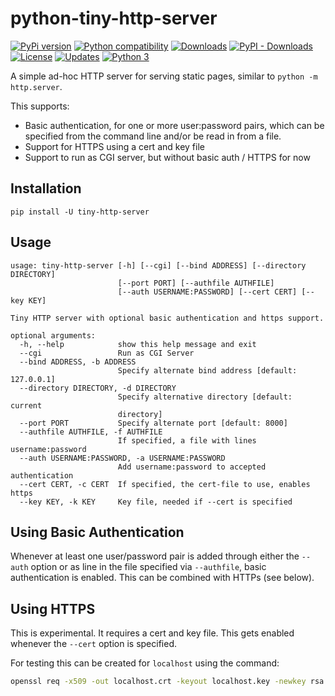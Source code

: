 # python-tiny-http-server

[![PyPi version](https://img.shields.io/pypi/v/tiny-http-server.svg)](https://pypi.python.org/pypi/tiny-http-server/)
[![Python compatibility](https://img.shields.io/pypi/pyversions/tiny-http-server.svg)](https://pypi.python.org/pypi/tiny-http-server/)
[![Downloads](https://static.pepy.tech/personalized-badge/tiny-http-server?period=week&units=none&left_color=blue&right_color=yellow&left_text=Downloads/week)](https://pepy.tech/project/tiny-http-server)
[![PyPI - Downloads](https://img.shields.io/pypi/dm/tiny-http-server)](https://pypistats.org/packages/tiny-http-server)
[![License](https://img.shields.io/github/license/GateNLP/python-tiny-http-server.svg)](LICENSE)
[![Updates](https://pyup.io/repos/github/GateNLP/python-gatenlp/shield.svg)](https://pyup.io/repos/github/GateNLP/python-tiny-http-server/)
[![Python 3](https://pyup.io/repos/github/GateNLP/python-tiny-http-server/python-3-shield.svg)](https://pyup.io/repos/github/GateNLP/python-tiny-http-server/)


A simple ad-hoc HTTP server for serving static pages,
similar to `python -m http.server`.

This supports:
* Basic authentication, for one or more user:password pairs, which can be specified from the command line and/or be read in from a file.
* Support for HTTPS using a cert and key file
* Support to run as CGI server, but without basic auth / HTTPS for now

## Installation

`pip install -U tiny-http-server` 

## Usage

```
usage: tiny-http-server [-h] [--cgi] [--bind ADDRESS] [--directory DIRECTORY]
                        [--port PORT] [--authfile AUTHFILE]
                        [--auth USERNAME:PASSWORD] [--cert CERT] [--key KEY]

Tiny HTTP server with optional basic authentication and https support.

optional arguments:
  -h, --help            show this help message and exit
  --cgi                 Run as CGI Server
  --bind ADDRESS, -b ADDRESS
                        Specify alternate bind address [default: 127.0.0.1]
  --directory DIRECTORY, -d DIRECTORY
                        Specify alternative directory [default: current
                        directory]
  --port PORT           Specify alternate port [default: 8000]
  --authfile AUTHFILE, -f AUTHFILE
                        If specified, a file with lines username:password
  --auth USERNAME:PASSWORD, -a USERNAME:PASSWORD
                        Add username:password to accepted authentication
  --cert CERT, -c CERT  If specified, the cert-file to use, enables https
  --key KEY, -k KEY     Key file, needed if --cert is specified
```
## Using Basic Authentication

Whenever at least one user/password pair is added through 
either the `--auth` option or as line in the file specified
via `--authfile`, basic authentication is enabled. 
This can be combined with HTTPs (see below).

## Using HTTPS

This is experimental. It requires a cert and key file. 
This gets enabled whenever the `--cert` option is specified.

For testing this can be created for `localhost` using the command:
```bash
openssl req -x509 -out localhost.crt -keyout localhost.key -newkey rsa:2048 -nodes -sha256 -subj '/CN=localhost' -extensions EXT -config <( printf "[dn]\nCN=localhost\n[req]\ndistinguished_name = dn\n[EXT]\nsubjectAltName=DNS:localhost\nkeyUsage=digitalSignature\nextendedKeyUsage=serverAuth")
```

